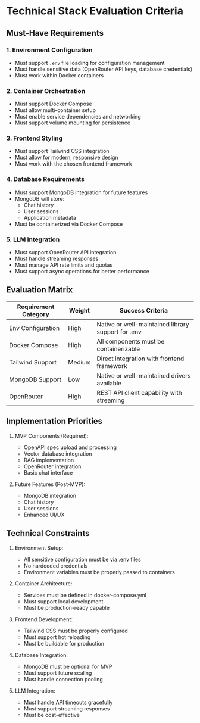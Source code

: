 
# Technical Stack Evaluation Criteria

## Must-Have Requirements

### 1. Environment Configuration
- Must support `.env` file loading for configuration management
- Must handle sensitive data (OpenRouter API keys, database credentials)
- Must work within Docker containers

### 2. Container Orchestration
- Must support Docker Compose
- Must allow multi-container setup
- Must enable service dependencies and networking
- Must support volume mounting for persistence

### 3. Frontend Styling
- Must support Tailwind CSS integration
- Must allow for modern, responsive design
- Must work with the chosen frontend framework

### 4. Database Requirements
- Must support MongoDB integration for future features
- MongoDB will store:
  - Chat history
  - User sessions
  - Application metadata
- Must be containerized via Docker Compose

### 5. LLM Integration
- Must support OpenRouter API integration
- Must handle streaming responses
- Must manage API rate limits and quotas
- Must support async operations for better performance

## Evaluation Matrix

| Requirement Category | Weight | Success Criteria |
|---------------------|--------|------------------|
| Env Configuration   | High   | Native or well-maintained library support for .env |
| Docker Compose      | High   | All components must be containerizable |
| Tailwind Support    | Medium | Direct integration with frontend framework |
| MongoDB Support     | Low    | Native or well-maintained drivers available |
| OpenRouter          | High   | REST API client capability with streaming |

## Implementation Priorities

1. MVP Components (Required):
   - OpenAPI spec upload and processing
   - Vector database integration
   - RAG implementation
   - OpenRouter integration
   - Basic chat interface

2. Future Features (Post-MVP):
   - MongoDB integration
   - Chat history
   - User sessions
   - Enhanced UI/UX

## Technical Constraints

1. Environment Setup:
   - All sensitive configuration must be via .env files
   - No hardcoded credentials
   - Environment variables must be properly passed to containers

2. Container Architecture:
   - Services must be defined in docker-compose.yml
   - Must support local development
   - Must be production-ready capable

3. Frontend Development:
   - Tailwind CSS must be properly configured
   - Must support hot reloading
   - Must be buildable for production

4. Database Integration:
   - MongoDB must be optional for MVP
   - Must support future scaling
   - Must handle connection pooling

5. LLM Integration:
   - Must handle API timeouts gracefully
   - Must support streaming responses
   - Must be cost-effective
